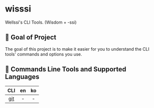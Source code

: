 # wisssi

Wellssi's CLI Tools. (Wisdom + -ssi)

## 📌 Goal of Project

The goal of this project is to make it easier for you to understand the CLI tools' commands and options you use.

## 📌 Commands Line Tools and Supported Languages

|CLI|en|ko |
|:---:|:---:|:---:|
|[git](https://git-scm.com)| - | - |

